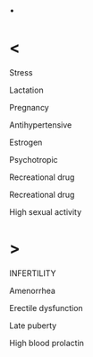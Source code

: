 # .

# <

Stress

Lactation

Pregnancy

Antihypertensive

Estrogen

Psychotropic

Recreational drug

Recreational drug

High sexual activity

# >

INFERTILITY

Amenorrhea

Erectile dysfunction

Late puberty

High blood prolactin
